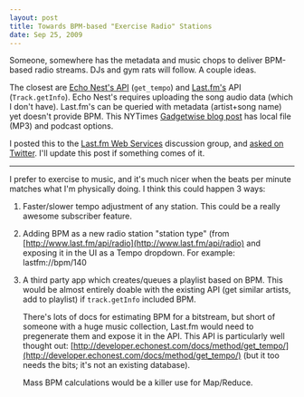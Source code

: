 ```yaml
---
layout: post
title: Towards BPM-based "Exercise Radio" Stations
date: Sep 25, 2009
---
```


Someone, somewhere has the metadata and music chops to deliver BPM-based radio streams. DJs and gym rats will follow. A couple ideas.

The closest are [Echo Nest's API](http://developer.echonest.com/) (`get_tempo`) and [Last.fm's](http://www.last.fm/api) API (`Track.getInfo`). Echo Nest's requires uploading the song audio data (which I don't have). Last.fm's can be queried with metadata (artist+song name) yet doesn't provide BPM. This NYTimes [Gadgetwise blog post](http://gadgetwise.blogs.nytimes.com/2009/06/19/marathon-tech-review-music-you-can-run-to/) has local file (MP3) and podcast options.

I posted this to the [Last.fm Web Services](http://www.last.fm/group/Last.fm+Web+Services/forum/21604/_/568730) discussion group, and [asked on Twitter](http://twitter.com/troyd/status/4352076414). I'll update this post if something comes of it.

* * *

I prefer to exercise to music, and it's much nicer when the beats per minute matches what I'm physically doing. I think this could happen 3 ways:

1. Faster/slower tempo adjustment of any station. This could be a really awesome subscriber feature.

2. Adding BPM as a new radio station "station type" (from [http://www.last.fm/api/radio](http://www.last.fm/api/radio) and exposing it in the UI as a Tempo dropdown. For example: lastfm://bpm/140

3. A third party app which creates/queues a playlist based on BPM. This would be almost entirely doable with the existing API (get similar artists, add to playlist) if `track.getInfo` included BPM.

    There's lots of docs for estimating BPM for a bitstream, but short of someone with a huge music collection, Last.fm would need to pregenerate them and expose it in the API. This API is particularly well thought out: [http://developer.echonest.com/docs/method/get_tempo/](http://developer.echonest.com/docs/method/get_tempo/) (but it too needs the bits; it's not an existing database).

    Mass BPM calculations would be a killer use for Map/Reduce.